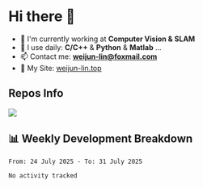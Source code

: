 # Hi there 👋

<!--
**Weijun-Lin/Weijun-Lin** is a ✨ _special_ ✨ repository because its `README.md` (this file) appears on your GitHub profile.

Here are some ideas to get you started:

- 🔭 I’m currently working on ...
- 🌱 I’m currently learning ...
- 👯 I’m looking to collaborate on ...
- 🤔 I’m looking for help with ...
- 💬 Ask me about ...
- 📫 How to reach me: ...
- 😄 Pronouns: ...
- ⚡ Fun fact: ...
-->

- 🏢 I'm currently working at **Computer Vision & SLAM**
- 🚀 I use daily: **C/C++** & **Python** & **Matlab** ...
- 📫 Contact me: **weijun-lin@foxmail.com**
- 🔗 My Site: [weijun-lin.top](https://weijun-lin.top/)

  

## Repos Info
![](https://github-readme-stats.vercel.app/api?username=Weijun-Lin&theme=cobalt)

## 📊 Weekly Development Breakdown

<!--START_SECTION:waka-->

```txt
From: 24 July 2025 - To: 31 July 2025

No activity tracked
```

<!--END_SECTION:waka-->
